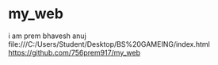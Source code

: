 # my_web
 i am prem bhavesh anuj
file:///C:/Users/Student/Desktop/BS%20GAMEING/index.html
https://github.com/756prem917/my_web
